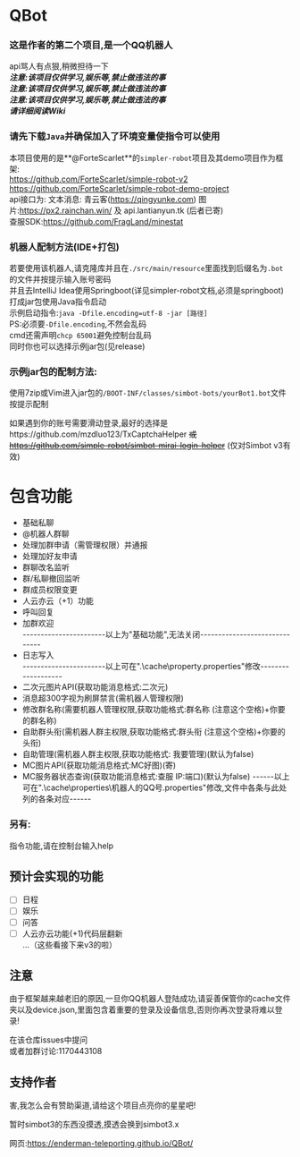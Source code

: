 # QBot
### 这是作者的第二个项目,是一个QQ机器人  
 api骂人有点狠,稍微担待一下  
 ***注意:该项目仅供学习,娱乐等,禁止做违法的事  
 注意:该项目仅供学习,娱乐等,禁止做违法的事  
 注意:该项目仅供学习,娱乐等,禁止做违法的事  
 请详细阅读Wiki***
   
 ### 请先下载`Java`并确保加入了环境变量使指令可以使用  
  
 本项目使用的是**@ForteScarlet**的`simpler-robot`项目及其demo项目作为框架:  
 https://github.com/ForteScarlet/simple-robot-v2  
 https://github.com/ForteScarlet/simple-robot-demo-project  
 api接口为: 文本消息: 青云客(https://qingyunke.com) 图片:https://px2.rainchan.win/ 及 api.lantianyun.tk (后者已寄)  
 查服SDK:https://github.com/FragLand/minestat  

 ### 机器人配制方法(IDE+打包)
 若要使用该机器人,请克隆库并且在`./src/main/resource`里面找到后缀名为`.bot`的文件并按提示输入账号密码  
 并且去IntelliJ Idea使用Springboot(详见simpler-robot文档,必须是springboot)打成jar包使用Java指令启动  
 示例启动指令:`java -Dfile.encoding=utf-8 -jar [路径]`  
 PS:必须要`-Dfile.encoding`,不然会乱码  
 cmd还需声明`chcp 65001`避免控制台乱码  
 同时你也可以选择示例jar包(见release)  
 ### 示例jar包的配制方法:
 使用7zip或Vim进入jar包的`/BOOT-INF/classes/simbot-bots/yourBot1.bot`文件按提示配制  

 如果遇到你的账号需要滑动登录,最好的选择是https://github.com/mzdluo123/TxCaptchaHelper ~~或 https://github.com/simple-robot/simbot-mirai-login-helper~~ (仅对Simbot v3有效)  

   
 # 包含功能 
 - 基础私聊
 - @机器人群聊  
 - 处理加群申请（需管理权限）并通报  
 - 处理加好友申请  
 - 群聊改名监听  
 - 群/私聊撤回监听  
 - 群成员权限变更  
 - 人云亦云（+1）功能
 - 呼叫回复  
 - 加群欢迎  
-----------------------以上为"基础功能",无法关闭------------------------------  
 - 日志写入  
-----------------------以上可在".\cache\property.properties"修改-------------------  
 - 二次元图片API(获取功能消息格式:二次元)  
 - 消息超300字视为刷屏禁言(需机器人管理权限)  
 - 修改群名称(需要机器人管理权限,获取功能格式:群名称 (注意这个空格)+你要的群名称)  
 - 自助群头衔(需机器人群主权限,获取功能格式:群头衔 (注意这个空格)+你要的头衔)  
 - 自助管理(需机器人群主权限,获取功能格式: 我要管理)(默认为false) 
 - MC图片API(获取功能消息格式:MC好图)(寄)  
 - MC服务器状态查询(获取功能消息格式:查服 IP:端口)(默认为false)
------以上可在".\cache\properties\机器人的QQ号.properties"修改,文件中各条与此处列的各条对应------
 ### 另有:
指令功能,请在控制台输入help
   
 ## 预计会实现的功能  
 - [ ] 日程  
 - [ ] 娱乐  
 - [ ] 问答  
 - [ ] 人云亦云功能(+1)代码层翻新   
 ...（这些看接下来v3的啦）  

## 注意
由于框架越来越老旧的原因,一旦你QQ机器人登陆成功,请妥善保管你的cache文件夹以及device.json,里面包含着重要的登录及设备信息,否则你再次登录将难以登录!    
  
  
 在该仓库issues中提问  
 或者加群讨论:1170443108  

## 支持作者
  害,我怎么会有赞助渠道,请给这个项目点亮你的星星吧!
  
  
  
 暂时simbot3的东西没摸透,摸透会换到simbot3.x

网页:https://enderman-teleporting.github.io/QBot/
